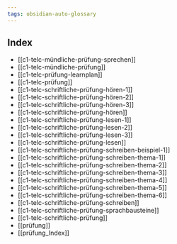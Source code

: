 ```yaml
---
tags: obsidian-auto-glossary
---
```

## Index
- [[c1-telc-mündliche-prüfung-sprechen]]
- [[c1-telc-mündliche-prüfung]]
- [[c1-telc-prüfung-learnplan]]
- [[c1-telc-prüfung]]
- [[c1-telc-schriftliche-prüfung-hören-1]]
- [[c1-telc-schriftliche-prüfung-hören-2]]
- [[c1-telc-schriftliche-prüfung-hören-3]]
- [[c1-telc-schriftliche-prüfung-hören]]
- [[c1-telc-schriftliche-prüfung-lesen-1]]
- [[c1-telc-schriftliche-prüfung-lesen-2]]
- [[c1-telc-schriftliche-prüfung-lesen-3]]
- [[c1-telc-schriftliche-prüfung-lesen]]
- [[c1-telc-schriftliche-prüfung-schreiben-beispiel-1]]
- [[c1-telc-schriftliche-prüfung-schreiben-thema-1]]
- [[c1-telc-schriftliche-prüfung-schreiben-thema-2]]
- [[c1-telc-schriftliche-prüfung-schreiben-thema-3]]
- [[c1-telc-schriftliche-prüfung-schreiben-thema-4]]
- [[c1-telc-schriftliche-prüfung-schreiben-thema-5]]
- [[c1-telc-schriftliche-prüfung-schreiben-thema-6]]
- [[c1-telc-schriftliche-prüfung-schreiben]]
- [[c1-telc-schriftliche-prüfung-sprachbausteine]]
- [[c1-telc-schriftliche-prüfung]]
- [[prüfung]]
- [[prüfung_Index]]
